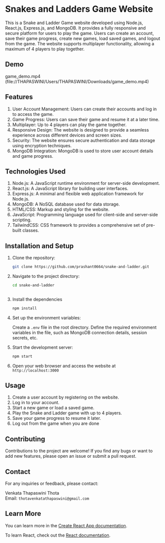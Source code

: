 
# Snakes and Ladders Game Website

This is a Snake and Ladder Game website developed using Node.js, React.js, Express.js, and MongoDB. It provides a fully responsive and secure platform for users to play the game. Users can create an account, save their game progress, create new games, load saved games, and logout from the game. The website supports multiplayer functionality, allowing a maximum of 4 players to play together.

## Demo


game_demo.mp4 (file://THAPASWINI/Users/THAPASWINI/Downloads/game_demo.mp4)



## Features

1. User Account Management: Users can create their accounts and log in to access the game. <br/>
2. Game Progress: Users can save their game and resume it at a later time. <br/>
3. Multiplayer: Up to 4 players can play the game together. <br/>
4. Responsive Design: The website is designed to provide a seamless experience across different devices and screen sizes. <br/>
5. Security: The website ensures secure authentication and data storage using encryption techniques. <br/>
6. MongoDB Integration: MongoDB is used to store user account details and game progress. <br/>

## Technologies Used

1. Node.js: A JavaScript runtime environment for server-side development. <br/>
2. React.js: A JavaScript library for building user interfaces. <br/>
3. Express.js: A minimal and flexible web application framework for Node.js. <br/>
4. MongoDB: A NoSQL database used for data storage. <br/>
5. HTML/CSS: Markup and styling for the website. <br/>
6. JavaScript: Programming language used for client-side and server-side scripting. <br/>
7. TailwindCSS:  CSS framework to provides a comprehensive set of pre-built classes.

## Installation and Setup

1. Clone the repository:

   ```bash
   git clone https://github.com/prashant0664/snake-and-ladder.git

2. Navigate to the project directory:

   ```bash
   cd snake-and-ladder
  
3. Install the dependencies

   ```bash
   npm install

4. Set up the environment variables:

   Create a `.env` file in the root directory.
   Define the required environment variables in the file, such as MongoDB connection details, session secrets, etc.

5. Start the development server:

   ```bash
   npm start

6. Open your web browser and access the website at `http://localhost:3000`

## Usage

1. Create a user account by registering on the website. <br/>
2. Log in to your account. <br/>
3. Start a new game or load a saved game. <br/>
4. Play the Snake and Ladder game with up to 4 players. <br/>
5. Save your game progress to resume it later. <br/>
6. Log out from the game when you are done <br/>

## Contributing

Contributions to the project are welcome! If you find any bugs or want to add new features, please open an issue or submit a pull request.

## Contact
For any inquiries or feedback, please contact:

Venkata Thapaswini Thota <br/>
Email: `thotavenkatathapaswini@gmail.com`

## Learn More
You can learn more in the [Create React App documentation](https://facebook.github.io/create-react-app/docs/getting-started).

To learn React, check out the [React documentation](https://reactjs.org/).
